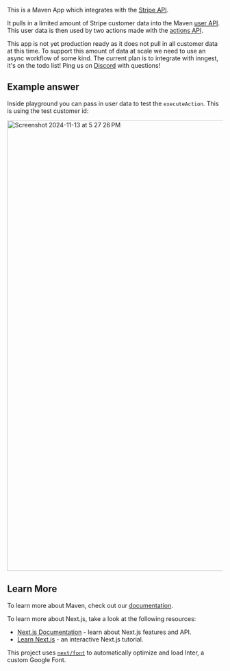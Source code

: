 This is a Maven App which integrates with the [Stripe API](https://docs.stripe.com/api/balance).

It pulls in a limited amount of Stripe customer data into the Maven [user API](https://developers.mavenagi.com/docs/api-reference/api-reference/users).
This user data is then used by two actions made with the [actions API](https://developers.mavenagi.com/docs/api-reference/api-reference/actions).

This app is not yet production ready as it does not pull in all customer data at this time. To support this amount of data at scale we need to use an async workflow of some kind. The current plan is to integrate with inngest, it's on the todo list! Ping us on [Discord](https://discord.mavenagi.com) with questions!

## Example answer

Inside playground you can pass in user data to test the `executeAction`. This is using the test customer id: 

<img width="1053" alt="Screenshot 2024-11-13 at 5 27 26 PM" src="https://github.com/user-attachments/assets/586d5985-f4a4-45dd-bc90-f32865c03729">


## Learn More

To learn more about Maven, check out our [documentation](http://developers.mavenagi.com).

To learn more about Next.js, take a look at the following resources:

- [Next.js Documentation](https://nextjs.org/docs) - learn about Next.js features and API.
- [Learn Next.js](https://nextjs.org/learn) - an interactive Next.js tutorial.

This project uses [`next/font`](https://nextjs.org/docs/basic-features/font-optimization) to automatically optimize and load Inter, a custom Google Font.
